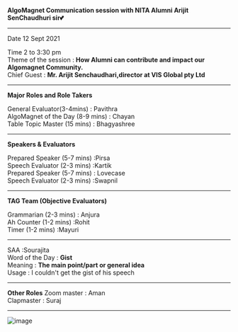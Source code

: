 
**AlgoMagnet Communication session with NITA Alumni Arijit SenChaudhuri sir💕**    

------------------------------------------------------------------------------------------------------------------------------------------------        

Date	12 Sept 2021     

Time	2 to 3:30 pm            
Theme of the session : **How Alumni can contribute and impact our Algomagnet Community.**                     
 Chief  Guest	   : **Mr. Arijit Senchaudhari,director at VIS Global pty Ltd**    
 
------------------------------------------------------------------------------------------------------------------------------------------------ 
**Major Roles and Role Takers**	                              

General Evaluator(3-4mins) :	Pavithra                                     
AlgoMagnet of the Day (8-9 mins) :	Chayan                                 
Table Topic Master (15 mins) :	Bhagyashree                                              

--------------------------------------------------------------------------------------------------------------------------------------------------                 

**Speakers & Evaluators**	                                                  

Prepared Speaker (5-7 mins)	:Pirsa                        
Speech Evaluator (2-3 mins)	:Kartik                                                        
Prepared Speaker (5-7 mins) :	Lovecase                                                         
Speech Evaluator (2-3 mins)	:Swapnil                                                       

--------------------------------------------------------------------------------------------------------------------------------------------------               

**TAG Team (Objective Evaluators)**                                  

Grammarian (2-3 mins) :	Anjura                                           
Ah Counter (1-2 mins)	:Rohit                               
Timer (1-2 mins)	    :Mayuri                  

--------------------------------------------------------------------------------------------------------------------------------------------------
SAA	                  :Sourajita                                       
Word of the Day	 : **Gist**                                            
Meaning         :	**The main point/part or general idea**                                                  
Usage           :	I couldn't get the gist of his speech                                 

--------------------------------------------------------------------------------------------------------------------------------------------------          

**Other Roles**	
Zoom master :	Aman                            
Clapmaster  :	Suraj                               

---------------------------------------------------------------------------------------------------------------------------------------------------                 

![image](https://user-images.githubusercontent.com/85113970/133062301-6db17579-da58-4879-a759-c6b9c0b2e655.png)



